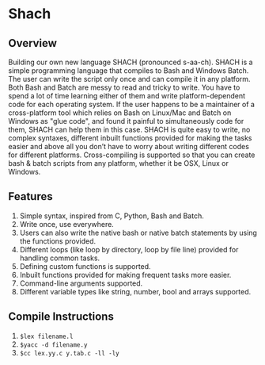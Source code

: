 # Shach
 

## Overview

Building our own new language SHACH (pronounced s-aa-ch). SHACH is a simple
programming language that compiles to Bash and Windows Batch. The user can write the script
only once and can compile it in any platform. Both Bash and Batch are messy to read and tricky
to write. You have to spend a lot of time learning either of them and write platform-dependent
code for each operating system. If the user happens to be a maintainer of a cross-platform tool
which relies on Bash on Linux/Mac and Batch on Windows as "glue code", and found it painful
to simultaneously code for them, SHACH can help them in this case. SHACH is quite easy to
write, no complex syntaxes, different inbuilt functions provided for making the tasks easier and
above all you don’t have to worry about writing different codes for different platforms.
Cross-compiling is supported so that you can create bash & batch scripts from any platform,
whether it be OSX, Linux or Windows.


## Features
1. Simple syntax, inspired from C, Python, Bash and Batch.
2. Write once, use everywhere.
3. Users can also write the native bash or native batch statements by using the functions provided.
4. Different loops (like loop by directory, loop by file line) provided for handling common tasks.
5. Defining custom functions is supported.
6. Inbuilt functions provided for making frequent tasks more easier.
7. Command-line arguments supported.
8. Different variable types like string, number, bool and arrays supported.

## Compile Instructions
1. ```$lex filename.l```
2. ```$yacc -d filename.y```
3. ```$cc lex.yy.c y.tab.c -ll -ly```
